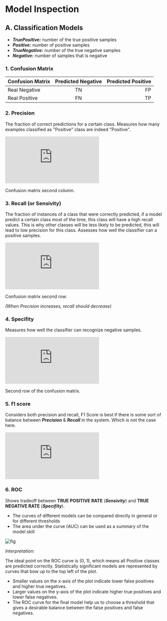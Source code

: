 
# Model Inspection

## A. Classification Models
   - ___TruePositive:___ number of the true positive samples
   - ___Positive:___ number of positive samples
   - ___TrueNegative:___ number of the true negative samples
   - ___Negative:___ number of samples that is negative
   
### 1. Confusion Matrix
| Confusion Matrix | Predicted Negative | Predicted Positive  |
| ------------- |:-------------:| -----:|
| Real Negative | TN | FP |
| Real Positive | FN      |   TP |


### 2. Precision
The fraction of correct predictions for a certain class. Measures how many examples classified as "Positive" class are indeed "Positive".

![equation](http://www.sciweavers.org/tex2img.php?eq=%24%24%5Cfrac%7BTruePositive%7D%7BTruePositive%20%2B%20FalsePositive%7D%24%24%0A&bc=White&fc=Black&im=jpg&fs=12&ff=arev&edit=0)

Confusion matrix second column.

### 3. Recall (or Sensivity)
The fraction of instances of a class that were correctly predicted, if a model predict a certain class most of the time, this class will have a high recall values. This is why other classes will be less likely to be predicted, this will lead to low precision for this class. Assesses how well the classifier can a positive samples. 

![equation](http://www.sciweavers.org/tex2img.php?eq=%24%24%5Cfrac%7BTruePositive%7D%7BPositive%7D%20%3D%20%5Cfrac%7BTruePositive%7D%7BTruePositive%20%2B%20FalseNegative%7D%24%24%0A&bc=White&fc=Black&im=jpg&fs=12&ff=arev&edit=0)

Confusion matrix second row.

*(When Precision increases, recall should decrease)*

### 4. Specifity
Measures how well the classifier can recognize negative samples.

![equation](http://www.sciweavers.org/tex2img.php?eq=%24%24%5Cfrac%7BtrueNegative%7D%7BNegative%7D%20%3D%20%5Cfrac%7BtrueNegative%7D%7BtrueNegative%20%2B%20falsePositive%7D%24%24%0A&bc=White&fc=Black&im=jpg&fs=12&ff=arev&edit=0)

Second row of the confusion matrix.

### 5. f1 score
Considers both precision and recall, F1 Score is best if there is some sort of balance between ___Precision___ & ___Recall___ in the system. Which is not the case here.


![equation](http://www.sciweavers.org/tex2img.php?eq=%24%24%5Cfrac%7B2%2A%20Recall%20%2A%20Precision%20%7D%7B%20Recall%20%2B%20Precision%7D%24%24%0A&bc=White&fc=Black&im=jpg&fs=12&ff=arev&edit=0)

### 6. ROC

Shows tradeoff between __TRUE POSITIVE RATE__ (___Sensivity___) and __TRUE NEGATIVE RATE__ (___Specifity___).
    
   * The curves of different models can be compared directly in general or for different thresholds
   * The area under the curve (AUC) can be used as a summary of the model skill
   
![fig](http://ncss.wpengine.netdna-cdn.com/wp-content/uploads/2013/01/ROC-Curve-21.png)

*Interpretation:*

The ideal point on the ROC curve is (0, 1), which means all Positive classes are predicted correctly. Statistically significant models are represented by curves that bow up to the top left of the plot.

   * Smaller values on the x-axis of the plot indicate lower false positives and higher true negatives.
   * Larger values on the y-axis of the plot indicate higher true positives and lower false negatives.
   * The ROC curve for the final model help us to choose a threshold that gives a desirable balance between the false positives and false negatives.
